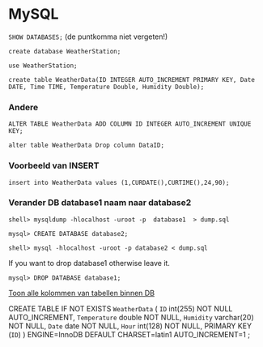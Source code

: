 # MySQL

`SHOW DATABASES;` (de puntkomma niet vergeten!)

`create database WeatherStation;`

`use WeatherStation;`

`create table WeatherData(ID INTEGER AUTO_INCREMENT PRIMARY KEY, Date DATE, Time TIME, Temperature Double, Humidity Double);`

### Andere
`ALTER TABLE WeatherData ADD COLUMN ID INTEGER AUTO_INCREMENT UNIQUE KEY;`

`alter table WeatherData Drop column DataID;`


### Voorbeeld van INSERT
`insert into WeatherData values (1,CURDATE(),CURTIME(),24,90);`


### Verander DB database1 naam naar database2
`shell> mysqldump -hlocalhost -uroot -p  database1  > dump.sql`

`mysql> CREATE DATABASE database2;`

`shell> mysql -hlocalhost -uroot -p database2 < dump.sql`

If you want to drop database1 otherwise leave it.

`mysql> DROP DATABASE database1;`

[Toon alle kolommen van tabellen binnen DB](https://stackoverflow.com/questions/5648420/get-all-columns-from-all-mysql-tables)



CREATE TABLE IF NOT EXISTS `WeatherData` (
  `ID` int(255) NOT NULL AUTO_INCREMENT,
  `Temperature` double NOT NULL,
  `Humidity` varchar(20) NOT NULL,
  `Date` date NOT NULL,
  `Hour` int(128) NOT NULL,
  PRIMARY KEY (`ID`)
) ENGINE=InnoDB  DEFAULT CHARSET=latin1 AUTO_INCREMENT=1 ;
